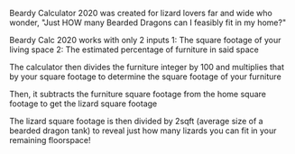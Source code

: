 Beardy Calculator 2020 was created for lizard lovers far and wide who wonder, "Just HOW many Bearded Dragons can I feasibly fit in my home?"

Beardy Calc 2020 works with only 2 inputs
1: The square footage of your living space
2: The estimated percentage of furniture in said space

The calculator then divides the furniture integer by 100 and multiplies that by your square footage to determine the square footage of your furniture

Then, it subtracts the furniture square footage from the home square footage to get the lizard square footage

The lizard square footage is then divided by 2sqft (average size of a bearded dragon tank) to reveal just how many lizards you can fit in your remaining floorspace!